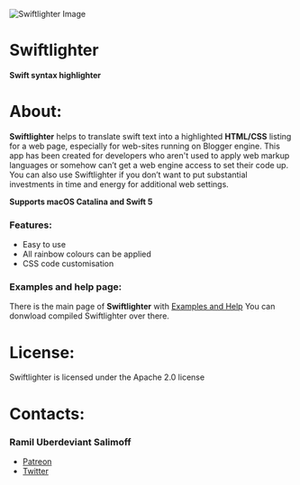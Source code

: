 ![Swiftlighter Image](https://repository-images.githubusercontent.com/250987524/8b1ad700-71b6-11ea-82ca-9fc0100a6ca1)

# Swiftlighter
**Swift syntax highlighter**

# About:

**Swiftlighter** helps to translate swift text into a highlighted **HTML/CSS** listing for a web page, especially for web-sites running on Blogger engine. This app has been created for developers who aren't used to apply web markup languages or somehow can’t get a web engine access to set their code up. You can also use Swiftlighter if you don’t want to put substantial investments in time and energy for additional web settings.

**Supports macOS Catalina and Swift 5**

### Features:

* Easy to use
* All rainbow colours can be applied
* CSS code customisation

### Examples and help page:

There is the main page of **Swiftlighter** with [Examples and Help](https://mr-uberdeviant.blogspot.com/p/swiftlighter.html)
You can donwload compiled Swiftlighter over there.

# License:

Swiftlighter is licensed under the Apache 2.0 license

# Contacts:

### Ramil Uberdeviant Salimoff

* [Patreon](https://www.patreon.com/user?u=32639039)
* [Twitter](https://mr-uberdeviant.blogspot.com/p/swiftlighter.html)
